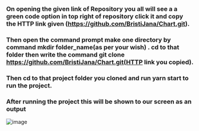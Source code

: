 ### On opening the given link of Repository you all will see a a green code option in top right of repository click it and copy the HTTP link given (https://github.com/BristiJana/Chart.git).
### Then open the command prompt make one directory by command mkdir folder_name(as per your wish) . cd to that folder then write the command git clone https://github.com/BristiJana/Chart.git(HTTP link you copied).
### Then cd to that project folder you cloned and run yarn start to run the project.
### After running the project this will be shown to our screen as an output
![image](https://user-images.githubusercontent.com/54547239/202893170-5f874e9f-6ba5-4ebc-8014-17856442a499.png)
